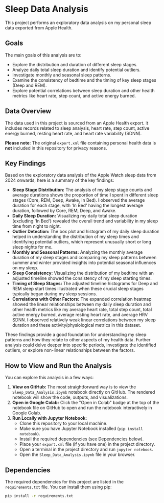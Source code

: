 # Sleep Data Analysis

This project performs an exploratory data analysis on my personal sleep data exported from Apple Health.

## Goals

The main goals of this analysis are to:
- Explore the distribution and duration of different sleep stages.
- Analyze daily total sleep duration and identify potential outliers.
- Investigate monthly and seasonal sleep patterns.
- Examine the consistency of bedtime and the timing of key sleep stages (Deep and REM).
- Explore potential correlations between sleep duration and other health metrics like heart rate, step count, and active energy burned.

## Data Overview

The data used in this project is sourced from an Apple Health export. It includes records related to sleep analysis, heart rate, step count, active energy burned, resting heart rate, and heart rate variability (SDNN).

**Please note:** The original `export.xml` file containing personal health data is **not** included in this repository for privacy reasons.

## Key Findings

Based on the exploratory data analysis of the Apple Watch sleep data from 2024 onwards, here is a summary of the key findings:

*   **Sleep Stage Distribution:** The analysis of my sleep stage counts and average durations shows the proportion of time I spent in different sleep stages (Core, REM, Deep, Awake, In Bed). I observed the average duration for each stage, with 'In Bed' having the longest average duration, followed by Core, REM, Deep, and Awake.
*   **Daily Sleep Duration:** Visualizing my daily total sleep duration (excluding 'In Bed') revealed the overall trend and variability in my sleep time from night to night.
*   **Outlier Detection:** The box plot and histogram of my daily sleep duration helped in understanding the distribution of my sleep times and identifying potential outliers, which represent unusually short or long sleep nights for me.
*   **Monthly and Seasonal Patterns:** Analyzing the monthly average duration of my sleep stages and comparing my sleep patterns between summer and winter provided insights into potential seasonal influences on my sleep.
*   **Sleep Consistency:** Visualizing the distribution of my bedtime with an adjusted timeline showed the consistency of my sleep starting times.
*   **Timing of Sleep Stages:** The adjusted timeline histograms for Deep and REM sleep start times illustrated when these crucial sleep stages typically began during my sleep sessions.
*   **Correlations with Other Factors:** The expanded correlation heatmap showed the linear relationships between my daily sleep duration and other health metrics like my average heart rate, total step count, total active energy burned, average resting heart rate, and average HRV SDNN. I observed relatively weak linear correlations between my sleep duration and these activity/physiological metrics in this dataset.

These findings provide a good foundation for understanding my sleep patterns and how they relate to other aspects of my health data. Further analysis could delve deeper into specific periods, investigate the identified outliers, or explore non-linear relationships between the factors.

## How to View and Run the Analysis

You can explore this analysis in a few ways:

1.  **View on GitHub:** The most straightforward way is to view the `Sleep_Data_Analysis.ipynb` notebook directly on GitHub. The rendered notebook will show the code, outputs, and visualizations.
2.  **Open in Google Colab:** Click the "Open in Colab" badge at the top of the notebook file on GitHub to open and run the notebook interactively in Google Colab.
3.  **Run Locally with Jupyter Notebook:**
    *   Clone this repository to your local machine.
    *   Make sure you have Jupyter Notebook installed (`pip install notebook`).
    *   Install the required dependencies (see Dependencies below).
    *   Place your `export.xml` file (if you have one) in the project directory.
    *   Open a terminal in the project directory and run `jupyter notebook`.
    *   Open the `Sleep_Data_Analysis.ipynb` file in your browser.

## Dependencies

The required dependencies for this project are listed in the `requirements.txt` file. You can install them using pip:

```bash
pip install -r requirements.txt
```

